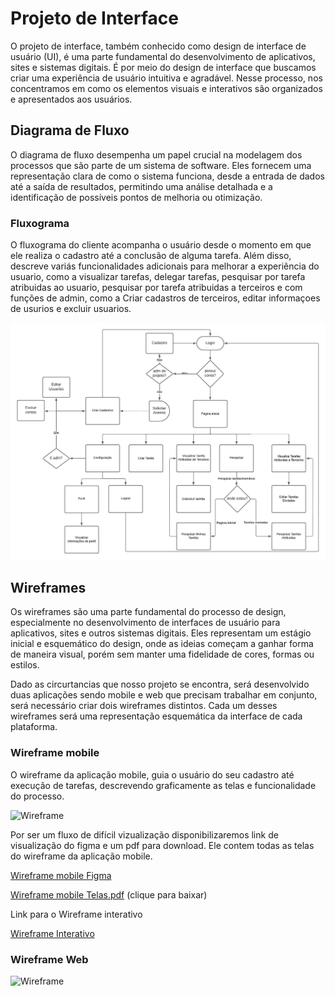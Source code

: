 
# Projeto de Interface

O projeto de interface, também conhecido como design de interface de usuário (UI), é uma parte fundamental do desenvolvimento de aplicativos, sites e sistemas digitais. É por meio do design de interface que buscamos criar uma experiência de usuário intuitiva e agradável. Nesse processo, nos concentramos em como os elementos visuais e interativos são organizados e apresentados aos usuários.

## Diagrama de Fluxo

O diagrama de fluxo desempenha um papel crucial na modelagem dos processos que são parte de um sistema de software. Eles fornecem uma representação clara de como o sistema funciona, desde a entrada de dados até a saída de resultados, permitindo uma análise detalhada e a identificação de possíveis pontos de melhoria ou otimização.


### Fluxograma 

O fluxograma do cliente acompanha o usuário desde o momento em que ele realiza o cadastro até a conclusão de alguma tarefa. Além disso, descreve variás funcionalidades adicionais para melhorar a experiência do usuario, como a visualizar tarefas, delegar tarefas, pesquisar por tarefa atribuidas ao usuario, pesquisar por tarefa atribuidas a terceiros e com funções de admin, como a Criar cadastros de terceiros, editar informaçoes de usurios e excluir usuarios.

![fluxograma mobile](https://github.com/ICEI-PUC-Minas-PMV-ADS/pmv-ads-2024-1-e4-proj-infra-t4-g5-remind/blob/main/docs/img/Diagrama%20de%20Fluxo.jpeg)



## Wireframes

Os wireframes são uma parte fundamental do processo de design, especialmente no desenvolvimento de interfaces de usuário para aplicativos, sites e outros sistemas digitais. Eles representam um estágio inicial e esquemático do design, onde as ideias começam a ganhar forma de maneira visual, porém sem manter uma fidelidade de cores, formas ou estilos.

Dado as circurtancias que nosso projeto se encontra, será desenvolvido duas aplicações sendo mobile e web que precisam trabalhar em conjunto, será necessário criar dois wireframes distintos. Cada um desses wireframes será uma representação esquemática da interface de cada plataforma.

### Wireframe mobile

O wireframe da aplicação mobile, guia o usuário do seu cadastro até execução de tarefas, descrevendo graficamente as telas e funcionalidade do processo.

![Wireframe]()

Por ser um fluxo de difícil vizualização disponibilizaremos link de visualização do figma e um pdf para download. Ele contem todas as telas do wireframe da aplicação mobile.

[Wireframe mobile Figma](https://www.figma.com/file/kYaALXFlzQYyEllhSEPfj2/todo-list?type=design&node-id=2%3A3&mode=design&t=vmeZD6cSgBgfsC2X-1)

[Wireframe mobile Telas.pdf]() (clique para baixar)

Link para o Wireframe interativo

[Wireframe Interativo]()

### Wireframe Web

![Wireframe]()
